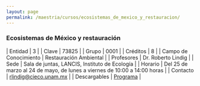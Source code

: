 ```yaml
---
layout: page
permalink: /maestria/cursos/ecosistemas_de_mexico_y_restauracion/
---
```


### Ecosistemas de México y restauración

| Entidad | 3 |
| Clave | 73825 |
| Grupo | 0001 |
| Créditos | 8 |
| Campo de Conocimiento | Restauración Ambiental |
| Profesores | Dr. Roberto Lindig |
| Sede | Sala de juntas, LANCIS, Instituto de Ecología |
| Horario | Del 25 de marzo al 24 de mayo, de lunes a viernes de 10:00 a 14:00 horas |
| Contacto | <rlindig@cieco.unam.mx> |
| Descargables |  [Programa](/assets/docs/cursos/ecosistemas_mexico_restauracion.pdf) |



